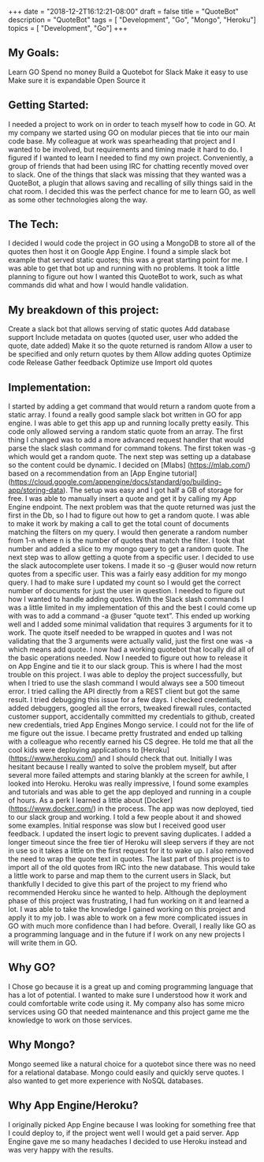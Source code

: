 +++
date = "2018-12-2T16:12:21-08:00"
draft = false
title = "QuoteBot"
description = "QuoteBot"
tags        = [ "Development", "Go", "Mongo", "Heroku"]
topics      = [ "Development", "Go"]
+++

## My Goals:
Learn GO
Spend no money
Build a Quotebot for Slack
Make it easy to use
Make sure it is expandable
Open Source it 


## Getting Started:
I needed a project to work on in order to teach myself how to code in GO. At my company we started using GO on modular pieces that tie into our main code base. My colleague at work was spearheading that project and I wanted to be involved, but requirements and timing made it hard to do. I figured if I wanted to learn I needed to find my own project. Conveniently, a group of friends that had been using IRC for chatting recently moved over to slack. One of the things that slack was missing that they wanted was a QuoteBot, a plugin that allows saving and recalling of silly things said in the chat room. I decided this was the perfect chance for me to learn GO, as well as some other technologies along the way.

## The Tech:
I decided I would code the project in GO using a MongoDB to store all of the quotes then host it on Google App Engine. I found a simple slack bot example that served static quotes; this was a great starting point for me. I was able to get that bot up and running with no problems. It took a little planning to figure out how I wanted this QuoteBot to work, such as what commands did what and how I would handle validation.

## My breakdown of this project:
Create a slack bot that allows serving of static quotes
Add database support
Include metadata on quotes (quoted user, user who added the quote, date added)
Make it so the quote returned is random
Allow a user to be specified and only return quotes by them
Allow adding quotes
Optimize code
Release
Gather feedback
Optimize use
Import old quotes


## Implementation:

I started by adding a get command that would return a random quote from a static array. I found a really good sample slack bot written in GO for app engine. I was able to get this app up and running locally pretty easily. This code only allowed serving a random static quote from an array. The first thing I changed was to add a more advanced request handler that would parse the slack slash command for command tokens. The first token was -g which would get a random quote.
The next step was setting up a database so the content could be dynamic. I decided on [Mlabs] (https://mlab.com/) based on a recommendation from an [App Engine tutorial] (https://cloud.google.com/appengine/docs/standard/go/building-app/storing-data).  The setup was easy and I got half a GB of storage for free. I was able to manually insert a quote and get it by calling my App Engine endpoint. 
The next problem was that the quote returned was just the first in the Db, so I had to figure out how to get a random quote. I was able to make it work by making a call to get the total count of documents matching the filters on my query. I would then generate a random number from 1-n where n is the number of quotes that match the filter. I took that number and added a slice to my mongo query to get a random quote.
The next step was to allow getting a quote from a specific user. I decided to use the slack autocomplete user tokens. I made it so -g @user would now return quotes from a specific user. This was a fairly easy addition for my mongo query. I had to make sure I updated my count so I would get the correct number of documents for just the user in question.
I needed to figure out how I wanted to handle adding quotes. With the Slack slash commands I was a little limited in my implementation of this and the best I could come up with was to add a command -a @user “quote text”. This ended up working well and I added some minimal validation that requires 3 arguments for it to work. The quote itself needed to be wrapped in quotes and I was not validating that the 3 arguments were actually valid, just the first one was -a which means add quote.
I now had a working quotebot that locally did all of the basic operations needed. Now I needed to figure out how to release it on App Engine and tie it to our slack group. This is where I had the most trouble on this project. I was able to deploy the project successfully, but when I tried to use the slash command I would always see a 500 timeout error. I tried calling the API directly from a REST client but got the same result. I tried debugging this issue for a few days. I checked credentials, added debuggers, googled all the errors, tweaked firewall rules, contacted customer support, accidentally committed my credentials to github, created new credentials, tried App Engines Mongo service. I could not for the life of me figure out the issue. 
I became pretty frustrated and ended up talking with a colleague who recently earned his CS degree. He told me that all the cool kids were deploying applications to [Heroku] (https://www.heroku.com/) and I should check that out. Initially I was hesitant because I really wanted to solve the problem myself, but after several more failed attempts and staring blankly at the screen for awhile, I looked into Heroku. Heroku was really impressive, I found some examples and tutorials and was able to get the app deployed and running in a couple of hours. As a perk I learned a little about [Docker] (https://www.docker.com/) in the process. 
The app was now deployed, tied to our slack group and working. I told a few people about it and showed some examples. Initial response was slow but I received good user feedback. I updated the insert logic to prevent saving duplicates. I added a longer timeout since the free tier of Heroku will sleep servers if they are not in use so it takes a little on the first request for it to wake up. I also removed the need to wrap the quote text in quotes.
The last part of this project is to import all of the old quotes from IRC into the new database. This would take a little work to parse and map them to the current users in Slack, but thankfully I decided to give this part of the project to my friend who recommended Heroku since he wanted to help.
Although the deployment phase of this project was frustrating, I had fun working on it and learned a lot. I was able to take the knowledge I gained working on this project and apply it to my job. I was able to work on a few more complicated issues in GO with much more confidence than I had before. Overall, I really like GO as a programming language and in the future if I work on any new projects I will write them in GO.

## Why GO?
I Chose go because it is a great up and coming programming language that has a lot of potential. I wanted to make sure I understood how it work and could comfortable write code using it. My company also has some micro services using GO that needed maintenance and this project game me the knowledge to work on those services.

## Why Mongo?
Mongo seemed like a natural choice for a quotebot since there was no need for a relational database. Mongo could easily and quickly serve quotes. I also wanted to get more experience with NoSQL databases.

## Why App Engine/Heroku?
I originally picked App Engine because I was looking for something free that I could deploy to, if the project went well I would get a paid server. App Engine gave me so many headaches I decided to use Heroku instead and was very happy with the results. 
